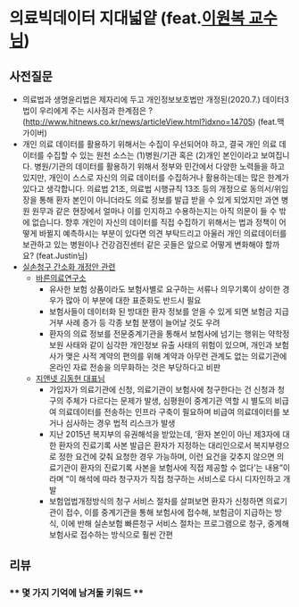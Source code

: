 # 의료빅데이터 지대넓얕 (feat.[이원복 교수님](http://www.wkforum.org/WKF/2018/kor/html/speakerintroduce/popup.php?spuid=3161))

## 사전질문 
  - 의료법과 생명윤리법은 제자리에 두고 개인정보보호법만 개정된(2020.7.) 데이터3법이 우리에게 주는 시사점과 한계점은 ? (http://www.hitnews.co.kr/news/articleView.html?idxno=14705) (feat.맥가이버)
  - 개인 의료 데이터를 활용하기 위해서는 수집이 우선되어야 하고, 결국 개인 의료 데이터를 수집할 수 있는 원천 소스는 (1)병원/기관 혹은 (2)개인 본인이라고 보여집니다.  병원/기관의 데이터를 활용하기 위해서 정부와 민간에서 다양한 노력들을 하고 있지만, 개인이 스스로 자신의 의료 데이터를 수집하거나 활용하는데는 많은 한계가 있다고 생각합니다.  의료법 21조, 의료법 시행규칙 13조 등의 개정으로 동의서/위임장을 통해 환자 본인이 아니더라도 의료 정보를 발급 받을 수 있게 되었지만 과연 병원 원무과 같은 현장에서 얼마나 이를 인지하고 수용하는지는 아직 의문이 들 수 밖에 없습니다. 향후 개인이 자신의 데이터를 직접 수집하기 위해서는 법과 정책이 어떻게 바뀔지 예측하시는 부분이 있다면 의견 부탁드리고 아울러 개인 의료데이터를 보관하고 있는 병원이나 건강검진센터 같은 곳들은 앞으로 어떻게 변화해야 할까요? (feat.Justin님)
  - [실손청구 간소화 개정안 관련](http://likms.assembly.go.kr/bill/billDetail.do?billId=PRC_D2G1Q0J4F1B2D1Z7K0A4G0T6D3W8X9&ageFrom=21&ageTo=21)
    - [바른의료연구소](http://www.bosa.co.kr/news/articleView.html?idxno=2148790) 
      - 유사한 보험 상품이라도 보험사별로 요구하는 서류나 의무기록이 상이한 경우가 많아 이 부분에 대한 표준화도 반드시 필요
      - 보험사들이 데이터화 된 방대한 환자 정보를 얻을 수 있게 되면 보험금 지급 거부 사례 증가 등 각종 보험 분쟁이 늘어날 것도 우려
      - 환자의 의료 정보를 전문중계기관을 통해서 보험사에 넘기는 행위는 약학정보원 사태와 같이 심각한 개인정보 유출 사태의 위험이 있으며, 개인과 보험사가 맺은 사적 계약의 편의를 위해 계약과 아무런 관계도 없는 의료기관에 온라인 자료 전송을 의무화하는 것은 부당하다고 비판
    - [지앤넷 김동헌 대표님](http://www.newsmp.com/news/articleView.html?idxno=213928)
      - 가입자가 의료기관에 신청, 의료기관이 보험사에 청구한다는 건 신청과 청구의 주체가 다르다는 문제가 발생, 심평원이 중계기관 역할 시 별도의 비급여 의료데이터를 전송하는 인프라 구축이 필요하며 비급여 의료데이터를 보거나 심사하는 경우 법적 리스크가 발생
      - 지난 2015년 복지부의 유권해석을 받았는데, ‘환자 본인이 아닌 제3자에 대한 환자의 진료기록 사본 발급은 환자가 지정하는 대리인으로서 복지부령으로 정한 요건에 갖춰 요청한 경우 가능하며, 이런 요건을 갖추지 않으면 의료기관이 환자의 진료기록 사본을 보험사에 직접 제공할 수 없다’는 내용”이라며 “이 해석에 따라 청구자가 직접 청구하는 서비스로 다시 디자인하고 개발
      - 보험업법개정방식의 청구 서비스 절차를 살펴보면 환자가 신청하면 의료기관이 접수, 이를 중계기관을 통해 보험사에 접수해, 보험금이 지급하는 방식, 이에 반해 실손보험 빠른청구 서비스 절차는 프로그램으로 청구, 중계해 보험사로 접수하는 방식으로 훨씬 간편

## 리뷰

### ** 몇 가지 기억에 남겨둘 키워드 **

